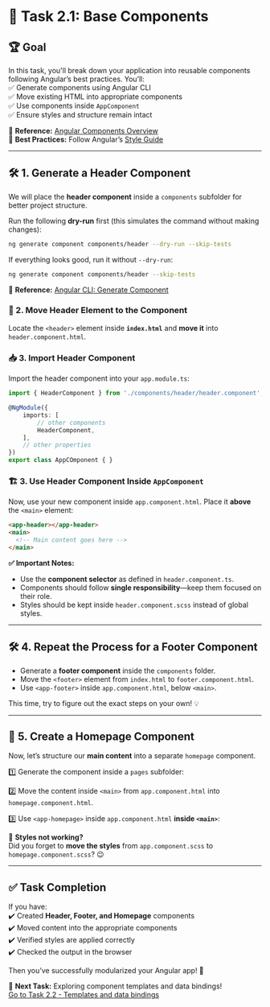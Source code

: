 # 🎯 Task 2.1: Base Components  

## 🏆 Goal  
In this task, you'll break down your application into reusable components following Angular’s best practices. You’ll:  
✅ Generate components using Angular CLI  
✅ Move existing HTML into appropriate components  
✅ Use components inside `AppComponent`  
✅ Ensure styles and structure remain intact  

🔹 **Reference:** [Angular Components Overview](https://angular.dev/guide/components)  
🔹 **Best Practices:** Follow Angular’s [Style Guide](https://angular.dev/style-guide)  

---

## 🛠️ 1. Generate a Header Component  
We will place the **header component** inside a `components` subfolder for better project structure.  

Run the following **dry-run** first (this simulates the command without making changes):  
```sh
ng generate component components/header --dry-run --skip-tests
```  
If everything looks good, run it without `--dry-run`:  
```sh
ng generate component components/header --skip-tests
```  
🔹 **Reference:** [Angular CLI: Generate Component](https://angular.dev/cli/generate/component#)  

### 🔄 2. Move Header Element to the Component  
Locate the `<header>` element inside **`index.html`** and **move it** into `header.component.html`.

### 📥 3. Import Header Component  
Import the header component into your `app.module.ts`:

```typescript
import { HeaderComponent } from './components/header/header.component';

@NgModule({
    imports: [
        // other components
        HeaderComponent,
    ],
    // other properties
})
export class AppCOmponent { }
```

### 🏗️ 3. Use Header Component Inside `AppComponent`  
Now, use your new component inside `app.component.html`. Place it **above** the `<main>` element:  

```html
<app-header></app-header>
<main> 
  <!-- Main content goes here -->
</main>
```  

**✅ Important Notes:**  
- Use the **component selector** as defined in `header.component.ts`.  
- Components should follow **single responsibility**—keep them focused on their role.  
- Styles should be kept inside `header.component.scss` instead of global styles.  

---

## 🛠️ 4. Repeat the Process for a Footer Component  
- Generate a **footer component** inside the `components` folder.  
- Move the `<footer>` element from `index.html` to `footer.component.html`.  
- Use `<app-footer>` inside `app.component.html`, below `<main>`.  

This time, try to figure out the exact steps on your own! 💡  

---

## 🏡 5. Create a Homepage Component  
Now, let’s structure our **main content** into a separate `homepage` component.  

1️⃣ Generate the component inside a `pages` subfolder:  

2️⃣ Move the content inside `<main>` from `app.component.html` into `homepage.component.html`.  

3️⃣ Use `<app-homepage>` inside `app.component.html` **inside `<main>`**:  

🔎 **Styles not working?**  
Did you forget to **move the styles** from `app.component.scss` to `homepage.component.scss`? 😉  

---

## ✅ Task Completion  
If you have:  
✔️ Created **Header, Footer, and Homepage** components  
✔️ Moved content into the appropriate components  
✔️ Verified styles are applied correctly  
✔️ Checked the output in the browser  

Then you’ve successfully modularized your Angular app! 🚀  

🔹 **Next Task:** Exploring component templates and data bindings!  
[Go to Task 2.2 - Templates and data bindings](./2.2-templates-and-data-binding.md)